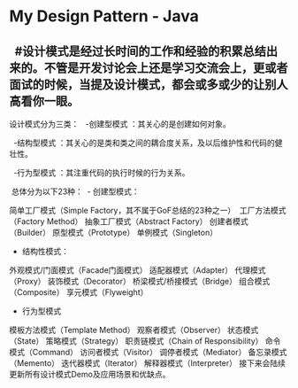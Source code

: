 # My Design Pattern - Java
  #设计模式是经过长时间的工作和经验的积累总结出来的。不管是开发讨论会上还是学习交流会上，更或者面试的时候，当提及设计模式，都会或多或少的让别人高看你一眼。
  ----

设计模式分为三类：
  -创建型模式 ：其关心的是创建如何对象。

  -结构型模式 ：其关心的是类和类之间的耦合度关系，及以后维护性和代码的健壮性。

  -行为型模式 ：其注重代码的执行时候的行为关系。

 总体分为以下23种：
 - 创建型模式：

简单工厂模式（Simple Factory，其不属于GoF总结的23种之一） 
工厂方法模式（Factory Method）
抽象工厂模式（Abstract Factory）
创建者模式（Builder）
原型模式（Prototype）
单例模式（Singleton）
- 结构性模式：

外观模式/门面模式（Facade门面模式）
适配器模式（Adapter）
代理模式（Proxy）
装饰模式（Decorator）
桥梁模式/桥接模式（Bridge）
组合模式（Composite）
享元模式（Flyweight）
- 行为型模式

模板方法模式（Template Method）
观察者模式（Observer）
状态模式（State）
策略模式（Strategy）
职责链模式（Chain of Responsibility）
命令模式（Command）
访问者模式（Visitor）
调停者模式（Mediator）
备忘录模式（Memento）
迭代器模式（Iterator）
解释器模式（Interpreter）
接下来会陆续更新所有设计模式Demo及应用场景和优缺点。
